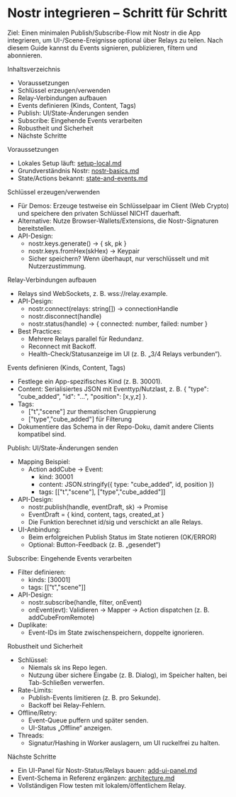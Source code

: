 # Nostr integrieren – Schritt für Schritt

Ziel: Einen minimalen Publish/Subscribe-Flow mit Nostr in die App integrieren, um UI-/Scene-Ereignisse optional über Relays zu teilen. Nach diesem Guide kannst du Events signieren, publizieren, filtern und abonnieren.

Inhaltsverzeichnis
- Voraussetzungen
- Schlüssel erzeugen/verwenden
- Relay-Verbindungen aufbauen
- Events definieren (Kinds, Content, Tags)
- Publish: UI/State-Änderungen senden
- Subscribe: Eingehende Events verarbeiten
- Robustheit und Sicherheit
- Nächste Schritte

Voraussetzungen
- Lokales Setup läuft: [setup-local.md](guides/setup-local.md)
- Grundverständnis Nostr: [nostr-basics.md](features/nostr-basics.md)
- State/Actions bekannt: [state-and-events.md](features/state-and-events.md)

Schlüssel erzeugen/verwenden
- Für Demos: Erzeuge testweise ein Schlüsselpaar im Client (Web Crypto) und speichere den privaten Schlüssel NICHT dauerhaft.
- Alternative: Nutze Browser-Wallets/Extensions, die Nostr-Signaturen bereitstellen.
- API-Design:
  - nostr.keys.generate() → { sk, pk }
  - nostr.keys.fromHex(skHex) → Keypair
  - Sicher speichern? Wenn überhaupt, nur verschlüsselt und mit Nutzerzustimmung.

Relay-Verbindungen aufbauen
- Relays sind WebSockets, z. B. wss://relay.example.
- API-Design:
  - nostr.connect(relays: string[]) → connectionHandle
  - nostr.disconnect(handle)
  - nostr.status(handle) → { connected: number, failed: number }
- Best Practices:
  - Mehrere Relays parallel für Redundanz.
  - Reconnect mit Backoff.
  - Health-Check/Statusanzeige im UI (z. B. „3/4 Relays verbunden“).

Events definieren (Kinds, Content, Tags)
- Festlege ein App-spezifisches Kind (z. B. 30001).
- Content: Serialisiertes JSON mit Eventtyp/Nutzlast, z. B. { "type": "cube_added", "id": "...", "position": [x,y,z] }.
- Tags:
  - ["t","scene"] zur thematischen Gruppierung
  - ["type","cube_added"] für Filterung
- Dokumentiere das Schema in der Repo-Doku, damit andere Clients kompatibel sind.

Publish: UI/State-Änderungen senden
- Mapping Beispiel:
  - Action addCube → Event:
    - kind: 30001
    - content: JSON.stringify({ type: "cube_added", id, position })
    - tags: [["t","scene"], ["type","cube_added"]]
- API-Design:
  - nostr.publish(handle, eventDraft, sk) → Promise<ok>
  - EventDraft = { kind, content, tags, created_at }
  - Die Funktion berechnet id/sig und verschickt an alle Relays.
- UI-Anbindung:
  - Beim erfolgreichen Publish Status im State notieren (OK/ERROR)
  - Optional: Button-Feedback (z. B. „gesendet“)

Subscribe: Eingehende Events verarbeiten
- Filter definieren:
  - kinds: [30001]
  - tags: [["t","scene"]]
- API-Design:
  - nostr.subscribe(handle, filter, onEvent)
  - onEvent(evt): Validieren → Mapper → Action dispatchen (z. B. addCubeFromRemote)
- Duplikate:
  - Event-IDs im State zwischenspeichern, doppelte ignorieren.

Robustheit und Sicherheit
- Schlüssel:
  - Niemals sk ins Repo legen.
  - Nutzung über sichere Eingabe (z. B. Dialog), im Speicher halten, bei Tab-Schließen verwerfen.
- Rate-Limits:
  - Publish-Events limitieren (z. B. pro Sekunde).
  - Backoff bei Relay-Fehlern.
- Offline/Retry:
  - Event-Queue puffern und später senden.
  - UI-Status „Offline“ anzeigen.
- Threads:
  - Signatur/Hashing in Worker auslagern, um UI ruckelfrei zu halten.

Nächste Schritte
- Ein UI-Panel für Nostr-Status/Relays bauen: [add-ui-panel.md](guides/add-ui-panel.md)
- Event-Schema in Referenz ergänzen: [architecture.md](reference/architecture.md)
- Vollständigen Flow testen mit lokalem/öffentlichem Relay.